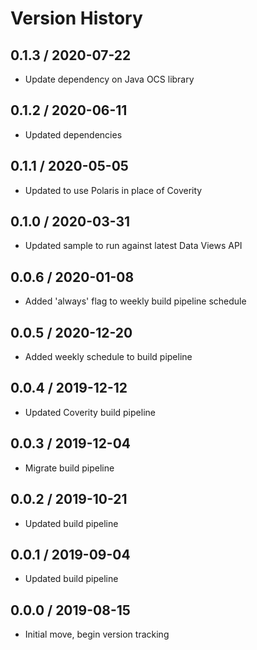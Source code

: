 # Version History

## 0.1.3 / 2020-07-22

- Update dependency on Java OCS library

## 0.1.2 / 2020-06-11

- Updated dependencies

## 0.1.1 / 2020-05-05

- Updated to use Polaris in place of Coverity

## 0.1.0 / 2020-03-31

- Updated sample to run against latest Data Views API

## 0.0.6 / 2020-01-08

- Added 'always' flag to weekly build pipeline schedule

## 0.0.5 / 2020-12-20

- Added weekly schedule to build pipeline

## 0.0.4 / 2019-12-12

- Updated Coverity build pipeline

## 0.0.3 / 2019-12-04

- Migrate build pipeline

## 0.0.2 / 2019-10-21

- Updated build pipeline

## 0.0.1 / 2019-09-04

- Updated build pipeline

## 0.0.0 / 2019-08-15

- Initial move, begin version tracking
